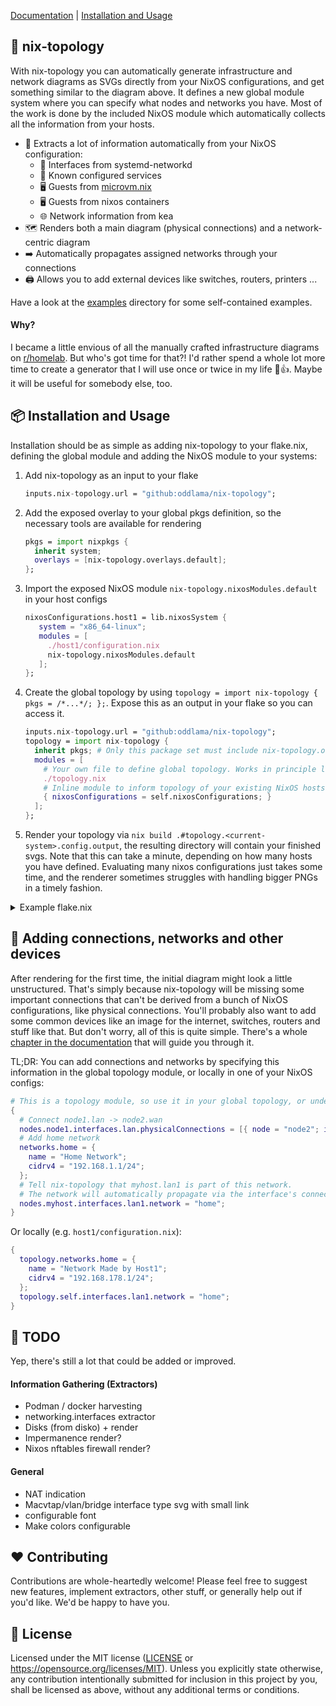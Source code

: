 [Documentation](https://oddlama.github.io/nix-topology) \| [Installation and Usage](#-installation-and-usage)

## 🍁 nix-topology

With nix-topology you can automatically generate infrastructure and network
diagrams as SVGs directly from your NixOS configurations, and get something similar to the diagram above.
It defines a new global module system where you can specify what nodes and networks you have.
Most of the work is done by the included NixOS module which automatically collects all the information from your hosts.

- 🌱 Extracts a lot of information automatically from your NixOS configuration:
  - 🔗 Interfaces from systemd-networkd
  - 🍵 Known configured services
  - 🖥️ Guests from [microvm.nix](https://github.com/astro/microvm.nix)
  - 🖥️ Guests from nixos containers
  - 🌐 Network information from kea
- 🗺️ Renders both a main diagram (physical connections) and a network-centric diagram
- ➡️  Automatically propagates assigned networks through your connections
- 🖨️ Allows you to add external devices like switches, routers, printers ...

Have a look at the [examples](./examples) directory for some self-contained examples.

#### Why?

I became a little envious of all the manually crafted infrastructure diagrams on [r/homelab](https://www.reddit.com/r/homelab/).
But who's got time for that?! I'd rather spend a whole lot more time
to create a generator that I will use once or twice in my life 🤡👍.
Maybe it will be useful for somebody else, too.

## 📦 Installation and Usage

Installation should be as simple as adding nix-topology to your flake.nix,
defining the global module and adding the NixOS module to your systems:

1. Add nix-topology as an input to your flake
   ```nix
   inputs.nix-topology.url = "github:oddlama/nix-topology";
   ```
2. Add the exposed overlay to your global pkgs definition, so the necessary tools are available for rendering
   ```nix
   pkgs = import nixpkgs {
     inherit system;
     overlays = [nix-topology.overlays.default];
   };
   ```
3. Import the exposed NixOS module `nix-topology.nixosModules.default` in your host configs
   ```nix
   nixosConfigurations.host1 = lib.nixosSystem {
      system = "x86_64-linux";
      modules = [
        ./host1/configuration.nix
        nix-topology.nixosModules.default
      ];
   };
   ```
4. Create the global topology by using `topology = import nix-topology { pkgs = /*...*/; };`.
   Expose this as an output in your flake so you can access it.
   ```nix
   inputs.nix-topology.url = "github:oddlama/nix-topology";
   topology = import nix-topology {
     inherit pkgs; # Only this package set must include nix-topology.overlays.default
     modules = [
       # Your own file to define global topology. Works in principle like a nixos module but uses different options.
       ./topology.nix
       # Inline module to inform topology of your existing NixOS hosts.
       { nixosConfigurations = self.nixosConfigurations; }
     ];
   };
   ```
5. Render your topology via `nix build .#topology.<current-system>.config.output`, the resulting directory will contain your finished svgs.
   Note that this can take a minute, depending on how many hosts you have defined. Evaluating many nixos configurations just takes some time,
   and the renderer sometimes struggles with handling bigger PNGs in a timely fashion.

<details>
<summary>Example flake.nix</summary>

```nix
{
  inputs = {
    flake-utils.url = "github:numtide/flake-utils";
    nixpkgs.url = "github:NixOS/nixpkgs/nixos-unstable";
    nix-topology.url = "github:oddlama/nix-topology";
    nix-topology.inputs.nixpkgs.follows = "nixpkgs";
  };

  outputs = { self, flake-utils, nixpkgs, nix-topology, ... }: {
    # Example. Use your own hosts and add the module to them
    nixosConfigurations.host1 = nixpkgs.lib.nixosSystem {
      system = "x86_64-linux";
      modules = [
        ./host1/configuration.nix
        nix-topology.nixosModules.default
      ];
    };
  }
  // flake-utils.lib.eachDefaultSystem (system: rec {
    pkgs = import nixpkgs {
      inherit system;
      overlays = [ nix-topology.overlays.default ];
    };

    topology = import nix-topology {
      inherit pkgs;
      modules = [
        # Your own file to define global topology. Works in principle like a nixos module but uses different options.
        ./topology.nix
        # Inline module to inform topology of your existing NixOS hosts.
        { nixosConfigurations = self.nixosConfigurations; }
      ];
    };
  });
}
```
</details>

## 🌱 Adding connections, networks and other devices

After rendering for the first time, the initial diagram might look a little unstructured.
That's simply because nix-topology will be missing some important connections that can't
be derived from a bunch of NixOS configurations, like physical connections.
You'll probably also want to add some common devices like an image for the internet,
switches, routers and stuff like that. But don't worry, all of this is quite simple.
There's a whole [chapter in the documentation](https://oddlama.github.io/nix-topology/adding-additional-things.html) that will guide you through it.

TL;DR: You can add connections and networks by specifying this information
in the global topology module, or locally in one of your NixOS configs:

```nix
# This is a topology module, so use it in your global topology, or under `topology = {};` in any participating NixOS node
{
  # Connect node1.lan -> node2.wan
  nodes.node1.interfaces.lan.physicalConnections = [{ node = "node2"; interface = "wan"; }];
  # Add home network
  networks.home = {
    name = "Home Network";
    cidrv4 = "192.168.1.1/24";
  };
  # Tell nix-topology that myhost.lan1 is part of this network.
  # The network will automatically propagate via the interface's connections.
  nodes.myhost.interfaces.lan1.network = "home";
}
```

Or locally (e.g. `host1/configuration.nix`):

```nix
{
  topology.networks.home = {
    name = "Network Made by Host1";
    cidrv4 = "192.168.178.1/24";
  };
  topology.self.interfaces.lan1.network = "home";
}
```

## 🔨 TODO

Yep, there's still a lot that could be added or improved.

#### Information Gathering (Extractors)

- Podman / docker harvesting
- networking.interfaces extractor
- Disks (from disko) + render
- Impermanence render?
- Nixos nftables firewall render?

#### General

- NAT indication
- Macvtap/vlan/bridge interface type svg with small link
- configurable font
- Make colors configurable

## ❤️ Contributing

Contributions are whole-heartedly welcome! Please feel free to suggest new features,
implement extractors, other stuff, or generally help out if you'd like. We'd be happy to have you.

## 📜 License

Licensed under the MIT license ([LICENSE](LICENSE) or <https://opensource.org/licenses/MIT>).
Unless you explicitly state otherwise, any contribution intentionally
submitted for inclusion in this project by you, shall be licensed as above, without any additional terms or conditions.
